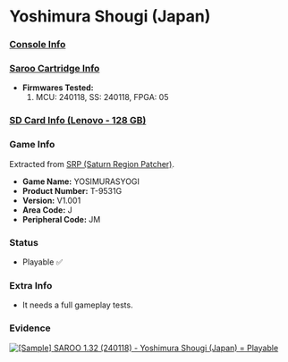 # Yoshimura Shougi (Japan)

### [Console Info](../../../../../Info/Consoles/VA13/README.md)

### [Saroo Cartridge Info](../../../../../Info/Cartridges/RetroGameParadiseStore/1.32F/README.md)

- <b>Firmwares Tested:</b>
  1. MCU: 240118, SS: 240118, FPGA: 05

### [SD Card Info (Lenovo - 128 GB)](../../../../../Info/SdCards/Lenovo/128GB/fat32/README.md)

### Game Info

Extracted from [SRP (Saturn Region Patcher)](https://segaxtreme.net/resources/saturn-region-patcher.81/download).

- <b>Game Name:</b> YOSIMURASYOGI
- <b>Product Number:</b> T-9531G
- <b>Version:</b> V1.001
- <b>Area Code:</b> J
- <b>Peripheral Code:</b> JM

### Status

- Playable :white_check_mark:

### Extra Info

- It needs a full gameplay tests.

### Evidence

[![[Sample] SAROO 1.32 (240118) - Yoshimura Shougi (Japan) = Playable](https://img.youtube.com/vi/LpwT3v-zZSA/0.jpg)](https://www.youtube.com/watch?v=LpwT3v-zZSA)
